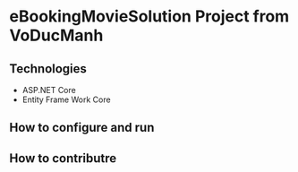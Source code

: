 # eBookingMovieSolution Project from VoDucManh
## Technologies
- ASP.NET Core
- Entity Frame Work Core
## How to configure and run
## How to contributre